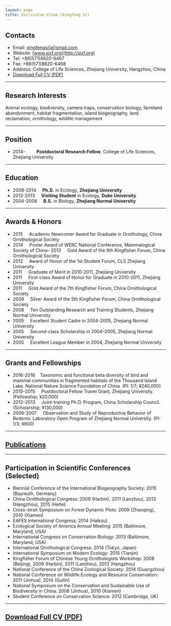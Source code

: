 ```yaml
---
layout: page
title: Curriculum Vitae (Xingfeng Si)
---
```


## Contacts

- Email: [xingfengsi\[at\]gmail.com](mailto:xingfengsi@gmail.com)
- Website: [www.sixf.org](http://sixf.org) 
- Tel: +86(571)8820-6467 
- Fax: +86(571)8820-6468 
- Address: College of Life Sciences, Zhejiang University, Hangzhou, China
- [Download Full CV (PDF)](http://sixf.org/files/others/cv_en.pdf "Download Full CV")

---

## Research Interests

Animal ecology, biodiversity, camera traps, conservation biology, farmland abandonment, habitat fragmentation, island biogeography, land reclamation, ornithology, wildlife management

---

## Position

-   2014-         **Postdoctoral Research Fellow**. College of Life Sciences, Zhejiang University

---

## Education

-   2008-2014     **Ph.D.** in Ecology, **Zhejiang University**
-   2012-2013     **Visiting Student** in Ecology, **Duke University**
-   2004-2008     **B.S.** in Biology, **Zhejiang Normal University**

---

## Awards & Honors

-   2015     Academic Newcomer Award for Graduate in Ornithology, China Ornithological Society
-   2014     Poster Award of WERC National Conference, Mammalogical Society of China-   2013     Gold Award of the 9th Kingfisher Forum, China Ornithological Society
-   2012     Award of Honor of the 1st Student Forum, CLS Zhejiang University
-   2011     Graduate of Merit in 2010-2011, Zhejiang University
-   2011     First-class Award of Honor for Graduate in 2010-2011, Zhejiang University
-   2011     Gold Award of the 7th Kingfisher Forum, China Ornithological Society
-   2009     Silver Award of the 5th Kingfisher Forum, China Ornithological Society
-   2008     Ten Outstanding Research and Training Students, Zhejiang Normal University
-   2005     Excellent Student Cadre in 2004-2005, Zhejiang Normal  University
-   2005     Second-class Scholarship in 2004-2005, Zhejiang Normal University
-   2005     Excellent League Member in 2004, Zhejiang Normal University
    

---

## Grants and Fellowships

-   2016-2018    Taxonomic and functional beta diversity of bird and mammal communities in fragmented habitats of the Thousand Island Lake. National Nature Science Foundation of China. (PI: 1/7; ¥240,000)
-   2015–2015     Postdoctoral Fellow Travel Grant, Zhejiang University. (Fellowship; ¥20,000)
-   2012–2013     Joint-training Ph.D. Program, China Scholarship Council. (Scholarship; ¥130,000) 
-   2006-2007     Observation and Study of Reproductive Behavior of Rodents. Laboratory Open Program of Zhejiang Normal University. (PI: 1/3; ¥800)


----

## [Publications](/en/publication/ "click here to see my publications")

---

## Participation in Scientific Conferences (Selected)

-   Biennial Conference of the International Biogeography Society: 2015 (Bayreuth, Germany)
-   China Ornithological Congress: 2009 (Harbin), 2011 (Lanzhou), 2013 (Hangzhou), 2015 (Hefei)
-   Cross-strait Symposium on Forest Dynamic Plots: 2009 (Zhaoqing), 2010 (Xiamen)
-   EAFES International Congress: 2014 (Haikou)
-   Ecological Society of America Annual Meeting: 2015 (Baltimore, Maryland, USA)
-   International Congress on Conservation Biology: 2013 (Baltimore, Maryland, USA)
-   International Ornithological Congress: 2014 (Tokyo, Japan)
-   International Symposium on Modern Ecology: 2015 (Tianjin)
-   Kingfisher Forum of Chinese Young Ornithologists Workshop: 2008 (Beijing), 2009 (Harbin), 2011 (Lanzhou), 2013 (Hangzhou)
-   National Conference of the China Zoological Society: 2014 (Guangzhou)
-   National Conference on Wildlife Ecology and Resource Conservation: 2011 (Jinhua), 2014 (Guilin)
-   National Symposium on the Conservation and Sustainable Use of Biodiversity in China: 2008 (Jinhua), 2010 (Xiamen)
-   Student Conference on Conservation Science: 2012 (Cambridge, UK)

---

## [Download Full CV (PDF)](http://sixf.org/files/others/cv_en.pdf "Download Full CV")

